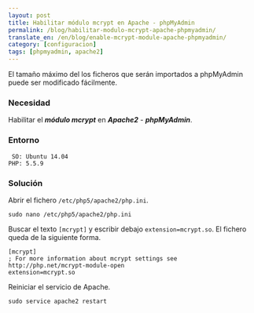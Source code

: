 ```yaml
---
layout: post
title: Habilitar módulo mcrypt en Apache - phpMyAdmin
permalink: /blog/habilitar-modulo-mcrypt-apache-phpmyadmin/
translate_en: /en/blog/enable-mcrypt-module-apache-phpmyadmin/
category: [configuracion]
tags: [phpmyadmin, apache2]
---
```


El tamaño máximo del los ficheros que serán importados a phpMyAdmin puede ser modificado fácilmente.

### Necesidad

Habilitar el **_módulo mcrypt_** en **_Apache2_** - **_phpMyAdmin_**.

### Entorno

```
 SO: Ubuntu 14.04
PHP: 5.5.9
```

### Solución

Abrir el fichero `/etc/php5/apache2/php.ini`.

```
sudo nano /etc/php5/apache2/php.ini
```

Buscar el texto `[mcrypt]` y escribir debajo `extension=mcrypt.so`. El fichero queda de la siguiente forma.

```
[mcrypt]
; For more information about mcrypt settings see http://php.net/mcrypt-module-open
extension=mcrypt.so
```

Reiniciar el servicio de Apache.

```
sudo service apache2 restart
```
